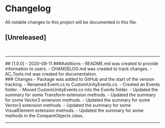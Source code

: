 # Changelog
All notable changes to this project will be documented in this file.

## [Unreleased]
<br/>

<hr/>
## [1.0.0] - 2020-08-11
###Additions
- README.md was created to provide information to users.
- CHANGELOG.md was created to track changes.
- AC_Tools.md was created for documentation.
<br/>
### Changes
- Package was added to GitHub and the start of the version tracking.
- Renamed Event.cs to CustomUnityEvents.cs.
- Created an Events folder.
- Moved CustomUnityEvents.cs into the Events folder.
- Updated the summary for some Transform extension methods.
- Updated the summary for some Vector2 extension methods.
- Updated the summary for some Vector3 extension methods.
- Updated the summary for some VisualElement extension methods.
- Updated the summary for some methods in the CompareObjects class.
<hr/>
